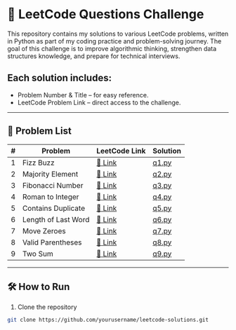 # 🚀 LeetCode Questions Challenge

This repository contains my solutions to various LeetCode problems, written in Python as part of my coding practice and problem-solving journey.
The goal of this challenge is to improve algorithmic thinking, strengthen data structures knowledge, and prepare for technical interviews.

## Each solution includes:

- Problem Number & Title – for easy reference.
- LeetCode Problem Link – direct access to the challenge.
---

## 📜 Problem List

| # | Problem            | LeetCode Link                                                 | Solution         |
|---|--------------------|---------------------------------------------------------------|------------------|
| 1 | Fizz Buzz          | [🔗 Link](https://leetcode.com/problems/fizz-buzz/)           | [q1.py](./q1.py) |
| 2 | Majority Element   | [🔗 Link](https://leetcode.com/problems/majority-element/)    | [q2.py](./q2.py) |
| 3 | Fibonacci Number   | [🔗 Link](https://leetcode.com/problems/fibonacci-number/)    | [q3.py](./q3.py) |
| 4 | Roman to Integer   | [🔗 Link](https://leetcode.com/problems/roman-to-integer/)    | [q4.py](./q4.py) |
| 5 | Contains Duplicate | [🔗 Link](https://leetcode.com/problems/contains-duplicate/)  | [q5.py](./q5.py) |
| 6 | Length of Last Word | [🔗 Link](https://leetcode.com/problems/length-of-last-word/) | [q6.py](./q6.py) |
| 7 | Move Zeroes        | [🔗 Link](https://leetcode.com/problems/move-zeroes/)         | [q7.py](./q7.py) |
| 8 | Valid Parentheses  | [🔗 Link](https://leetcode.com/problems/valid-parentheses/)         | [q8.py](./q8.py) |
| 9 | Two Sum            | [🔗 Link](https://leetcode.com/problems/two-sum/)             | [q9.py](./q9.py) |


---

## 🛠 How to Run
1. Clone the repository
```bash
git clone https://github.com/yourusername/leetcode-solutions.git